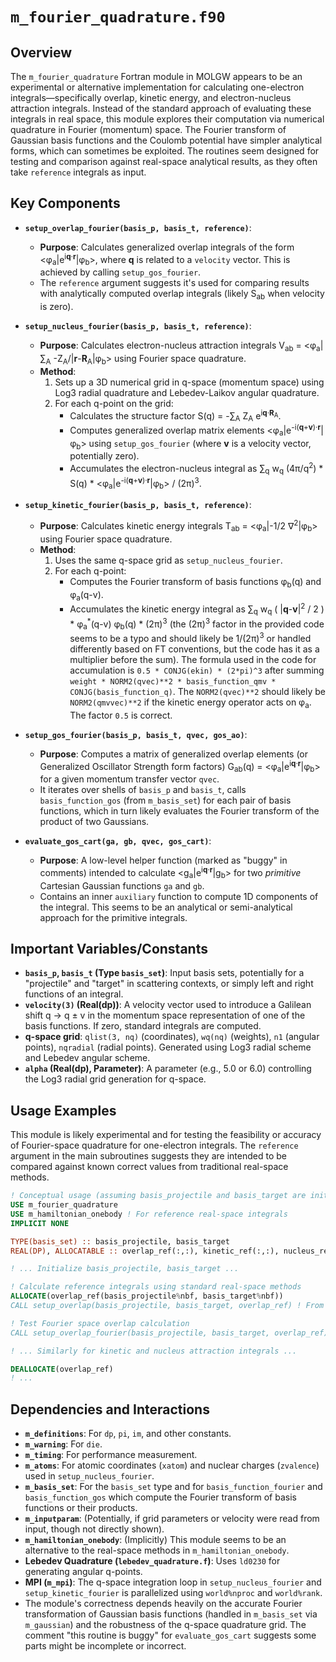 # `m_fourier_quadrature.f90`

## Overview

The `m_fourier_quadrature` Fortran module in MOLGW appears to be an experimental or alternative implementation for calculating one-electron integrals—specifically overlap, kinetic energy, and electron-nucleus attraction integrals. Instead of the standard approach of evaluating these integrals in real space, this module explores their computation via numerical quadrature in Fourier (momentum) space. The Fourier transform of Gaussian basis functions and the Coulomb potential have simpler analytical forms, which can sometimes be exploited. The routines seem designed for testing and comparison against real-space analytical results, as they often take `reference` integrals as input.

## Key Components

*   **`setup_overlap_fourier(basis_p, basis_t, reference)`**:
    *   **Purpose**: Calculates generalized overlap integrals of the form <&phi;<sub>a</sub>|e<sup>i**q**&middot;**r**</sup>|&phi;<sub>b</sub>>, where **q** is related to a `velocity` vector. This is achieved by calling `setup_gos_fourier`.
    *   The `reference` argument suggests it's used for comparing results with analytically computed overlap integrals (likely S<sub>ab</sub> when velocity is zero).

*   **`setup_nucleus_fourier(basis_p, basis_t, reference)`**:
    *   **Purpose**: Calculates electron-nucleus attraction integrals V<sub>ab</sub> = <&phi;<sub>a</sub>|&sum;<sub>A</sub> -Z<sub>A</sub>/|**r**-**R**<sub>A</sub>|&phi;<sub>b</sub>> using Fourier space quadrature.
    *   **Method**:
        1.  Sets up a 3D numerical grid in q-space (momentum space) using Log3 radial quadrature and Lebedev-Laikov angular quadrature.
        2.  For each q-point on the grid:
            *   Calculates the structure factor S(q) = -&sum;<sub>A</sub> Z<sub>A</sub> e<sup>i**q**&middot;**R**<sub>A</sub></sup>.
            *   Computes generalized overlap matrix elements <&phi;<sub>a</sub>|e<sup>-i(**q**+**v**)&middot;**r**</sup>|&phi;<sub>b</sub>> using `setup_gos_fourier` (where **v** is a velocity vector, potentially zero).
            *   Accumulates the electron-nucleus integral as &sum;<sub>q</sub> w<sub>q</sub> (4&pi;/q<sup>2</sup>) * S(q) * <&phi;<sub>a</sub>|e<sup>-i(**q**+**v**)&middot;**r**</sup>|&phi;<sub>b</sub>> / (2&pi;)<sup>3</sup>.

*   **`setup_kinetic_fourier(basis_p, basis_t, reference)`**:
    *   **Purpose**: Calculates kinetic energy integrals T<sub>ab</sub> = <&phi;<sub>a</sub>|-1/2 &nabla;<sup>2</sup>|&phi;<sub>b</sub>> using Fourier space quadrature.
    *   **Method**:
        1.  Uses the same q-space grid as `setup_nucleus_fourier`.
        2.  For each q-point:
            *   Computes the Fourier transform of basis functions &phi;<sub>b</sub>(q) and &phi;<sub>a</sub>(q-v).
            *   Accumulates the kinetic energy integral as &sum;<sub>q</sub> w<sub>q</sub> ( |**q**-**v**|<sup>2</sup> / 2 ) * &phi;<sub>a</sub><sup>*</sup>(q-v) &phi;<sub>b</sub>(q) * (2&pi;)<sup>3</sup> (the (2&pi;)<sup>3</sup> factor in the provided code seems to be a typo and should likely be 1/(2&pi;)<sup>3</sup> or handled differently based on FT conventions, but the code has it as a multiplier before the sum). The formula used in the code for accumulation is `0.5 * CONJG(ekin) * (2*pi)^3` after summing `weight * NORM2(qvec)**2 * basis_function_qmv * CONJG(basis_function_q)`. The `NORM2(qvec)**2` should likely be `NORM2(qmvvec)**2` if the kinetic energy operator acts on &phi;<sub>a</sub>. The factor `0.5` is correct.

*   **`setup_gos_fourier(basis_p, basis_t, qvec, gos_ao)`**:
    *   **Purpose**: Computes a matrix of generalized overlap elements (or Generalized Oscillator Strength form factors) G<sub>ab</sub>(q) = <&phi;<sub>a</sub>|e<sup>i**q**&middot;**r**</sup>|&phi;<sub>b</sub>> for a given momentum transfer vector `qvec`.
    *   It iterates over shells of `basis_p` and `basis_t`, calls `basis_function_gos` (from `m_basis_set`) for each pair of basis functions, which in turn likely evaluates the Fourier transform of the product of two Gaussians.

*   **`evaluate_gos_cart(ga, gb, qvec, gos_cart)`**:
    *   **Purpose**: A low-level helper function (marked as "buggy" in comments) intended to calculate <g<sub>a</sub>|e<sup>i**q**&middot;**r**</sup>|g<sub>b</sub>> for two *primitive* Cartesian Gaussian functions `ga` and `gb`.
    *   Contains an inner `auxiliary` function to compute 1D components of the integral. This seems to be an analytical or semi-analytical approach for the primitive integrals.

## Important Variables/Constants

*   **`basis_p`, `basis_t` (Type `basis_set`)**: Input basis sets, potentially for a "projectile" and "target" in scattering contexts, or simply left and right functions of an integral.
*   **`velocity(3)` (Real(dp))**: A velocity vector used to introduce a Galilean shift q &rarr; q &plusmn; v in the momentum space representation of one of the basis functions. If zero, standard integrals are computed.
*   **q-space grid**: `qlist(3, nq)` (coordinates), `wq(nq)` (weights), `n1` (angular points), `nqradial` (radial points). Generated using Log3 radial scheme and Lebedev angular scheme.
*   **`alpha` (Real(dp), Parameter)**: A parameter (e.g., 5.0 or 6.0) controlling the Log3 radial grid generation for q-space.

## Usage Examples

This module is likely experimental and for testing the feasibility or accuracy of Fourier-space quadrature for one-electron integrals. The `reference` argument in the main subroutines suggests they are intended to be compared against known correct values from traditional real-space methods.

```fortran
! Conceptual usage (assuming basis_projectile and basis_target are initialized)
USE m_fourier_quadrature
USE m_hamiltonian_onebody ! For reference real-space integrals
IMPLICIT NONE

TYPE(basis_set) :: basis_projectile, basis_target
REAL(DP), ALLOCATABLE :: overlap_ref(:,:), kinetic_ref(:,:), nucleus_ref(:,:)

! ... Initialize basis_projectile, basis_target ...

! Calculate reference integrals using standard real-space methods
ALLOCATE(overlap_ref(basis_projectile%nbf, basis_target%nbf))
CALL setup_overlap(basis_projectile, basis_target, overlap_ref) ! From m_hamiltonian_onebody

! Test Fourier space overlap calculation
CALL setup_overlap_fourier(basis_projectile, basis_target, overlap_ref)

! ... Similarly for kinetic and nucleus attraction integrals ...

DEALLOCATE(overlap_ref)
! ...
```

## Dependencies and Interactions

*   **`m_definitions`**: For `dp`, `pi`, `im`, and other constants.
*   **`m_warning`**: For `die`.
*   **`m_timing`**: For performance measurement.
*   **`m_atoms`**: For atomic coordinates (`xatom`) and nuclear charges (`zvalence`) used in `setup_nucleus_fourier`.
*   **`m_basis_set`**: For the `basis_set` type and for `basis_function_fourier` and `basis_function_gos` which compute the Fourier transform of basis functions or their products.
*   **`m_inputparam`**: (Potentially, if grid parameters or velocity were read from input, though not directly shown).
*   **`m_hamiltonian_onebody`**: (Implicitly) This module seems to be an alternative to the real-space methods in `m_hamiltonian_onebody`.
*   **Lebedev Quadrature (`lebedev_quadrature.f`)**: Uses `ld0230` for generating angular q-points.
*   **MPI (`m_mpi`)**: The q-space integration loop in `setup_nucleus_fourier` and `setup_kinetic_fourier` is parallelized using `world%nproc` and `world%rank`.
*   The module's correctness depends heavily on the accurate Fourier transformation of Gaussian basis functions (handled in `m_basis_set` via `m_gaussian`) and the robustness of the q-space quadrature grid. The comment "this routine is buggy" for `evaluate_gos_cart` suggests some parts might be incomplete or incorrect.
```
